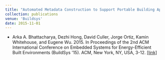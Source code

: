 ```yaml
---
title: "Automated Metadata Construction to Support Portable Building Applications"
collection: publications
venue: 'Buildsys'
date: 2015-11-01
---
```


* Arka A. Bhattacharya, Dezhi Hong, David Culler, Jorge Ortiz, Kamin Whitehouse, and Eugene Wu. 2015. In Proceedings of the 2nd ACM International Conference on Embedded Systems for Energy-Efficient Built Environments (BuildSys '15). ACM, New York, NY, USA, 3-12. [[link]](https://doi.org/10.1145/2821650.2821667)
